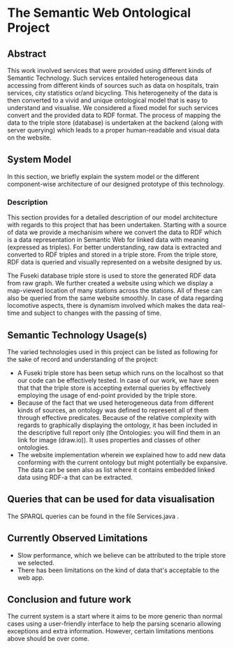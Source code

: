 # The Semantic Web Ontological Project
## Abstract
This work involved services that were provided using different kinds of Semantic Technology. Such services entailed heterogeneous data accessing from different kinds of sources such as data on hospitals, train services, city statistics or/and bicycling. This heterogeneity of the data is then converted to a vivid and unique ontological model that is easy to understand and visualise. We considered a fixed model for such services  convert and the provided data to RDF format. The process of mapping the data to the triple store (database) is undertaken at the backend (along with server querying)  which leads to a proper human-readable and visual data on the website.

## System Model
In this section, we briefly explain the system model or the different component-wise architecture of our designed prototype of this technology.

### Description

This section provides for a detailed description of our model architecture with regards to this project that has been undertaken. Starting with a source of data we provide a mechanisim where we convert the data to RDF which is a data representation in Semantic Web for linked data with meaning (expressed as triples).  For better understanding, raw data is extracted and converted to RDF triples and stored in a triple store.  From the triple store, RDF data is queried and visually represented on a website designed by us. 

The Fuseki database triple store is used to store the generated RDF data from raw graph. We further created a website using which we display a map-viewed location of many stations across the stations. All of these can also be queried from the same website smoothly. In case of data regarding locomotive aspects, there is dynamism involved which makes the data real-time and subject to changes with the passing of time.

## Semantic Technology Usage(s)

The varied technologies used in this project can be listed as following for the sake of record and understanding of the project:

* A Fuseki triple store has been setup which runs on the localhost so that our code can be effectively tested. In case of our work, we have seen that that the triple store is accepting external queries by effectively employing the usage of end-point provided by the triple store.
* Because of the fact that we used heterogeneous data from different kinds of sources, an ontology was defined to represent all of them through effective predicates. Because of the relative complexity with regards to graphically displaying the ontology, it has been included in the descriptive full report only (the Ontologies: you will find them in an link for image (draw.io)). It uses properties and classes of other ontologies.  
* The website implementation wherein we explained how to add new data conforming with the current ontology but might potentially be expansive. The data can be seen also as list where it contains embedded linked data using RDF-a that can be extracted.

## Queries that can be used for data visualisation

The SPARQL queries can be found in the file  Services.java .

## Currently Observed Limitations

* Slow performance, which we believe can be attributed to the triple store we selected.
* There has been limitations on the kind of data that's acceptable to the web app.



## Conclusion and future work

The current system is a start where it aims to be more generic than normal cases using a user-friendly interface to help the parsing scenario allowing exceptions and extra information. However, certain limitations mentions above should be over come.

##  



